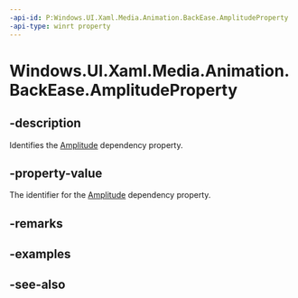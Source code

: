 ```yaml
---
-api-id: P:Windows.UI.Xaml.Media.Animation.BackEase.AmplitudeProperty
-api-type: winrt property
---
```


<!-- Property syntax
public Windows.UI.Xaml.DependencyProperty AmplitudeProperty { get; }
-->

# Windows.UI.Xaml.Media.Animation.BackEase.AmplitudeProperty

## -description
Identifies the [Amplitude](backease_amplitude.md) dependency property.



## -property-value
The identifier for the [Amplitude](backease_amplitude.md) dependency property.

## -remarks

## -examples

## -see-also
